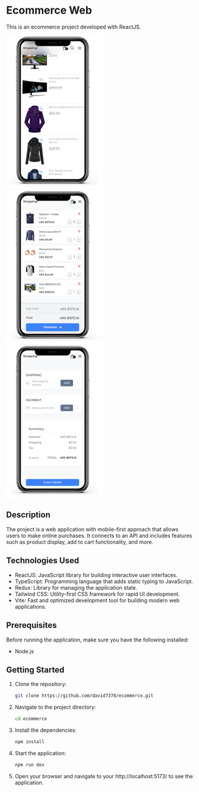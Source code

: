 # Ecommerce Web

This is an ecommerce project developed with ReactJS.

<img src="/src/assets/home.png" alt="home-app" width="260px">
<img src="/src/assets/ecommerce.png" alt="ecommerce-app" width="260px">
<img src="/src/assets/checkout.png" alt="checkout-app" width="260px">

## Description

The project is a web application with mobile-first approach that allows users to make online purchases. It connects to an API and includes features such as product display, add to cart functionality, and more.

## Technologies Used

- ReactJS: JavaScript library for building interactive user interfaces.
- TypeScript: Programming language that adds static typing to JavaScript.
- Redux: Library for managing the application state.
- Tailwind CSS: Utility-first CSS framework for rapid UI development.
- Vite: Fast and optimized development tool for building modern web applications.

## Prerequisites

Before running the application, make sure you have the following installed:

- Node.js

## Getting Started

1. Clone the repository:

   ```bash
   git clone https://github.com/david7378/ecommerce.git

   ```

2. Navigate to the project directory:

   ```bash
   cd ecommerce

   ```

3. Install the dependencies:

   ```bash
   npm install

   ```

4. Start the application:

   ```bash
   npm run dev

   ```

5. Open your browser and navigate to your http://localhost:5173/ to see the application.
